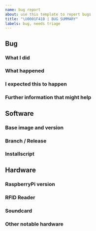 ```yaml
---
name: bug report
about: use this template to report bugs
title: "\U0001F41B | BUG SUMMARY"
labels: bug, needs triage
---
```


## Bug

### What I did

<!--
i.e. `I installed the raspberry pi with above mentioned buster image and ran the installer script`
-->

### What happened

<!--
i.e. `During the first run of 'apt-get install' an error was shown: 'E: Broken packages'`
-->

### I expected this to happen

<!--
i.e. `I would have expected that this command would magically fix itself when it encounters and error.`
-->

### Further information that might help

<!--
Please post here the output of 'tail -n 500 /var/log/syslog' or 'journalctl -u mopidy' ( Spotify edition only)

i.e. `find logfiles at https://paste.ubuntu.com/p/cRS7qM8ZmP/`
-->


## Software

### Base image and version

<!--
i.e. `2019-09-26-raspbian-buster-lite.img`

Otherwise the output of `cat /etc/os-release`
-->

### Branch / Release

<!--
i.e. `master`

the following command will help with that
`cd /home/$USER/RPi-Jukebox-RFID/ && git status | head -2`
-->

### Installscript

<!--
i.e. `scripts/installscripts/buster-install-default.sh`
-->


## Hardware

### RaspberryPi version

<!--
i.e. `3 B+`

Can be obtained by executing `sudo cat /sys/firmware/devicetree/base/model` on the RaspberryPi
-->

### RFID Reader

<!--
i.e. `16c0:27db HXGCoLtd Keyboard`

Can be found in the output of `sudo lsusb -v` when it is connected via USB.
-->

### Soundcard

<!--
i.e. `0d8c:0014 C-Media Electronics, Inc. Audio Adapter (Unitek Y-247A)`

Can be found in the output of `sudo lsusb -v` when it is connected via USB.
-->

### Other notable hardware

<!--
i.e. post your GPIO pin settings from `RPi-Jukebox-RFID/settings/gpio_settings.ini`:
-->
